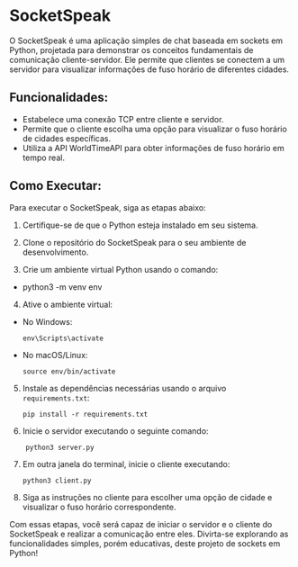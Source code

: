 # SocketSpeak

O SocketSpeak é uma aplicação simples de chat baseada em sockets em Python, projetada para demonstrar os conceitos fundamentais de comunicação cliente-servidor. Ele permite que clientes se conectem a um servidor para visualizar informações de fuso horário de diferentes cidades.

## Funcionalidades:

-   Estabelece uma conexão TCP entre cliente e servidor.
-   Permite que o cliente escolha uma opção para visualizar o fuso horário de cidades específicas.
-   Utiliza a API WorldTimeAPI para obter informações de fuso horário em tempo real.

## Como Executar:

Para executar o SocketSpeak, siga as etapas abaixo:

1. Certifique-se de que o Python esteja instalado em seu sistema.

2. Clone o repositório do SocketSpeak para o seu ambiente de desenvolvimento.

3. Crie um ambiente virtual Python usando o comando:

-   python3 -m venv env

4. Ative o ambiente virtual:

-   No Windows:
    ```
    env\Scripts\activate
    ```
-   No macOS/Linux:
    ```
    source env/bin/activate
    ```

5. Instale as dependências necessárias usando o arquivo `requirements.txt`:

    ```
    pip install -r requirements.txt
    ```

6. Inicie o servidor executando o seguinte comando:

```
    python3 server.py
```

7. Em outra janela do terminal, inicie o cliente executando:

    ```
    python3 client.py
    ```

8. Siga as instruções no cliente para escolher uma opção de cidade e visualizar o fuso horário correspondente.

Com essas etapas, você será capaz de iniciar o servidor e o cliente do SocketSpeak e realizar a comunicação entre eles. Divirta-se explorando as funcionalidades simples, porém educativas, deste projeto de sockets em Python!
